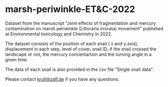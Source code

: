 # marsh-periwinkle-ET&C-2022
Dataset from the manuscript "Joint effects of fragmentation and mercury contamination on marsh periwinkle (Littoraria irrorata) movement" published at Environmental toxicology and Chemistry in 2022. 

The dataset consists of the position of each snail ( x and y axis), displacement in each step, level of cover, snail ID, if the snail crossed the landscape or not, the mercury concentartion and the turning angle in a given time.

The data of each snail is also provided in the csv file "Single snail data".

Please contact krull@zalf.de if you have any questions.

